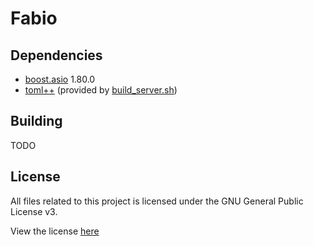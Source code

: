 # Fabio

## Dependencies
 * [boost.asio](https://www.boost.org/doc/libs/1_80_0/doc/html/boost_asio/using.html) 1.80.0
 * [toml++](https://marzer.github.io/tomlplusplus/index.html) (provided by [build_server.sh](build_server.sh))

## Building
TODO

## License
All files related to this project is licensed under the GNU General Public License v3.

View the license [here](LICENSE)

